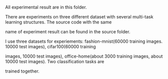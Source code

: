   All experimental result are in this folder.

  There are experiments on three different dataset with several multi-task learning structures. The source code with the same 
  
name of experiment result can be found in the source folder.

  I use three datasets for experiements: fashion-mnist(60000 training images. 10000 test images), cifar100(60000 training 
  
images, 10000 test images), office-home(about 3000 training images, about 10000 test images). Two classification tasks are 

trained together.

